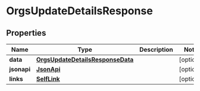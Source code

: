 

# OrgsUpdateDetailsResponse


## Properties

| Name | Type | Description | Notes |
|------------ | ------------- | ------------- | -------------|
|**data** | [**OrgsUpdateDetailsResponseData**](OrgsUpdateDetailsResponseData.md) |  |  [optional] |
|**jsonapi** | [**JsonApi**](JsonApi.md) |  |  [optional] |
|**links** | [**SelfLink**](SelfLink.md) |  |  [optional] |




